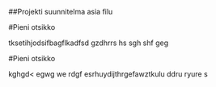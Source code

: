 ##Projekti suunnitelma asia filu

#Pieni otsikko

tksetihjodsifbagflkadfsd
gzdhrrs
hs
sgh
shf
geg

#Pieni otsikko

kghgd<
egwg
we
rdgf
esrhuydijthrgefawztkulu ddru ryure s
